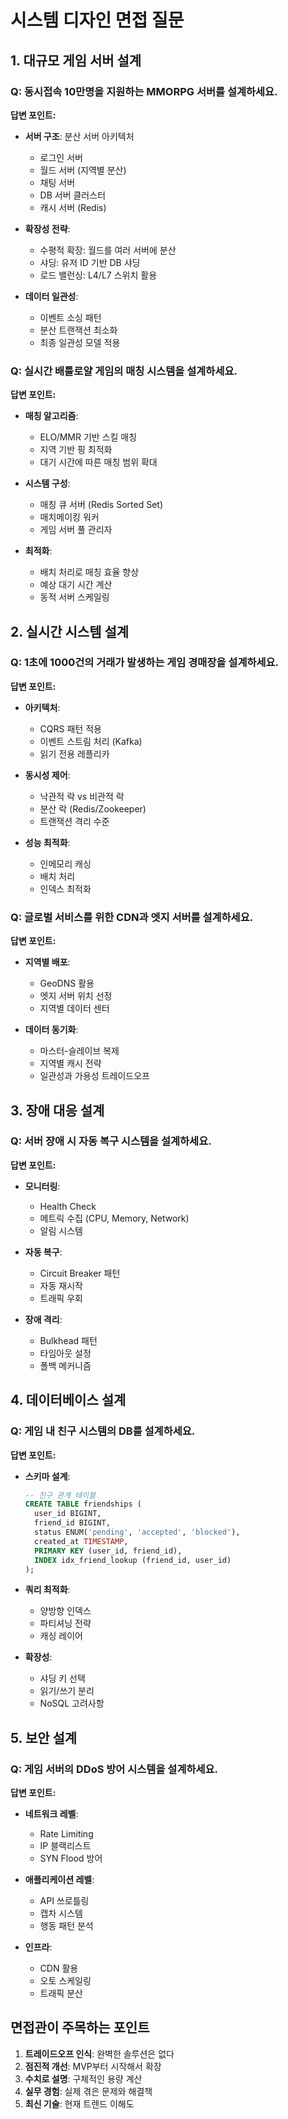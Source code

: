 # 시스템 디자인 면접 질문

## 1. 대규모 게임 서버 설계

### Q: 동시접속 10만명을 지원하는 MMORPG 서버를 설계하세요.

**답변 포인트:**
- **서버 구조**: 분산 서버 아키텍처
  - 로그인 서버
  - 월드 서버 (지역별 분산)
  - 채팅 서버
  - DB 서버 클러스터
  - 캐시 서버 (Redis)

- **확장성 전략**:
  - 수평적 확장: 월드를 여러 서버에 분산
  - 샤딩: 유저 ID 기반 DB 샤딩
  - 로드 밸런싱: L4/L7 스위치 활용

- **데이터 일관성**:
  - 이벤트 소싱 패턴
  - 분산 트랜잭션 최소화
  - 최종 일관성 모델 적용

### Q: 실시간 배틀로얄 게임의 매칭 시스템을 설계하세요.

**답변 포인트:**
- **매칭 알고리즘**:
  - ELO/MMR 기반 스킬 매칭
  - 지역 기반 핑 최적화
  - 대기 시간에 따른 매칭 범위 확대

- **시스템 구성**:
  - 매칭 큐 서버 (Redis Sorted Set)
  - 매치메이킹 워커
  - 게임 서버 풀 관리자

- **최적화**:
  - 배치 처리로 매칭 효율 향상
  - 예상 대기 시간 계산
  - 동적 서버 스케일링

## 2. 실시간 시스템 설계

### Q: 1초에 1000건의 거래가 발생하는 게임 경매장을 설계하세요.

**답변 포인트:**
- **아키텍처**:
  - CQRS 패턴 적용
  - 이벤트 스트림 처리 (Kafka)
  - 읽기 전용 레플리카

- **동시성 제어**:
  - 낙관적 락 vs 비관적 락
  - 분산 락 (Redis/Zookeeper)
  - 트랜잭션 격리 수준

- **성능 최적화**:
  - 인메모리 캐싱
  - 배치 처리
  - 인덱스 최적화

### Q: 글로벌 서비스를 위한 CDN과 엣지 서버를 설계하세요.

**답변 포인트:**
- **지역별 배포**:
  - GeoDNS 활용
  - 엣지 서버 위치 선정
  - 지역별 데이터 센터

- **데이터 동기화**:
  - 마스터-슬레이브 복제
  - 지역별 캐시 전략
  - 일관성과 가용성 트레이드오프

## 3. 장애 대응 설계

### Q: 서버 장애 시 자동 복구 시스템을 설계하세요.

**답변 포인트:**
- **모니터링**:
  - Health Check
  - 메트릭 수집 (CPU, Memory, Network)
  - 알림 시스템

- **자동 복구**:
  - Circuit Breaker 패턴
  - 자동 재시작
  - 트래픽 우회

- **장애 격리**:
  - Bulkhead 패턴
  - 타임아웃 설정
  - 폴백 메커니즘

## 4. 데이터베이스 설계

### Q: 게임 내 친구 시스템의 DB를 설계하세요.

**답변 포인트:**
- **스키마 설계**:
  ```sql
  -- 친구 관계 테이블
  CREATE TABLE friendships (
    user_id BIGINT,
    friend_id BIGINT,
    status ENUM('pending', 'accepted', 'blocked'),
    created_at TIMESTAMP,
    PRIMARY KEY (user_id, friend_id),
    INDEX idx_friend_lookup (friend_id, user_id)
  );
  ```

- **쿼리 최적화**:
  - 양방향 인덱스
  - 파티셔닝 전략
  - 캐싱 레이어

- **확장성**:
  - 샤딩 키 선택
  - 읽기/쓰기 분리
  - NoSQL 고려사항

## 5. 보안 설계

### Q: 게임 서버의 DDoS 방어 시스템을 설계하세요.

**답변 포인트:**
- **네트워크 레벨**:
  - Rate Limiting
  - IP 블랙리스트
  - SYN Flood 방어

- **애플리케이션 레벨**:
  - API 쓰로틀링
  - 캡차 시스템
  - 행동 패턴 분석

- **인프라**:
  - CDN 활용
  - 오토 스케일링
  - 트래픽 분산

## 면접관이 주목하는 포인트

1. **트레이드오프 인식**: 완벽한 솔루션은 없다
2. **점진적 개선**: MVP부터 시작해서 확장
3. **수치로 설명**: 구체적인 용량 계산
4. **실무 경험**: 실제 겪은 문제와 해결책
5. **최신 기술**: 현재 트렌드 이해도
